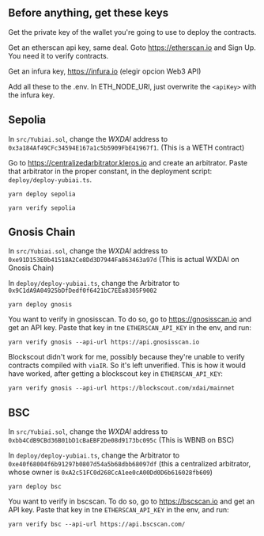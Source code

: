 ## Before anything, get these keys

Get the private key of the wallet you're going to use to deploy the contracts.

Get an etherscan api key, same deal. Goto https://etherscan.io and Sign Up. You need it to verify contracts.

Get an infura key, https://infura.io (elegir opcion Web3 API)

Add all these to the .env. In ETH_NODE_URI, just overwrite the `<apiKey>` with the infura key.

## Sepolia

In `src/Yubiai.sol`, change the _WXDAI_ address to `0x3a184Af49CFc34594E167a1c5b5909FbE41967f1`. (This is a WETH contract)

Go to https://centralizedarbitrator.kleros.io and create an arbitrator. Paste that arbitrator in the proper constant, in the deployment script: `deploy/deploy-yubiai.ts`.

`yarn deploy sepolia`

`yarn verify sepolia`

## Gnosis Chain

In `src/Yubiai.sol`, change the _WXDAI_ address to `0xe91D153E0b41518A2Ce8Dd3D7944Fa863463a97d` (This is actual WXDAI on Gnosis Chain)

In `deploy/deploy-yubiai.ts`, change the Arbitrator to `0x9C1dA9A04925bDfDedf0f6421bC7EEa8305F9002`

`yarn deploy gnosis`

You want to verify in gnosisscan. To do so, go to https://gnosisscan.io and get an API key. Paste that key in tne `ETHERSCAN_API_KEY` in the env, and run:

`yarn verify gnosis --api-url https://api.gnosisscan.io`

Blockscout didn't work for me, possibly because they're unable to verify contracts compiled with `viaIR`. So it's left unverified. This is how it would have worked, after getting a blockscout key in `ETHERSCAN_API_KEY`:

`yarn verify gnosis --api-url https://blockscout.com/xdai/mainnet`

## BSC

In `src/Yubiai.sol`, change the _WXDAI_ address to `0xbb4CdB9CBd36B01bD1cBaEBF2De08d9173bc095c` (This is WBNB on BSC)

In `deploy/deploy-yubiai.ts`, change the Arbitrator to `0xe40f68004f6b91297b0807d54a5b68dbb68097df` (this a centralized arbitrator, whose owner is `0xA2c51FC0d268CcA1ee0cA00Dd0D6b616028fb609`)

`yarn deploy bsc`

You want to verify in bscscan. To do so, go to https://bscscan.io and get an API key. Paste that key in tne `ETHERSCAN_API_KEY` in the env, and run:

`yarn verify bsc --api-url https://api.bscscan.com/`
